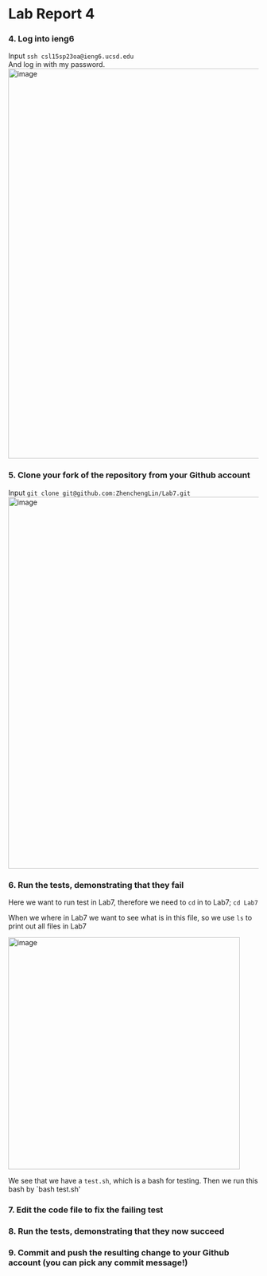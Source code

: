 # Lab Report 4
### 4. Log into ieng6
Input `ssh csl15sp23oa@ieng6.ucsd.edu`  
And log in with my password.  
<img width="783" alt="image" src="https://github.com/ZhenchengLin/Lab4/assets/130115215/ec1a6abd-4364-4009-a649-b439e8c69c0b"> 

### 5. Clone your fork of the repository from your Github account  
Input `git clone git@github.com:ZhenchengLin/Lab7.git`
<img width="746" alt="image" src="https://github.com/ZhenchengLin/Lab4/assets/130115215/8b13522d-9ced-4c95-8e19-ab3d632ce0a1">
  
### 6. Run the tests, demonstrating that they fail
  
Here we want to run test in Lab7, therefore we need to `cd` in to Lab7; `cd Lab7`
  
When we where in Lab7 we want to see what is in this file, so we use `ls` to print out all files in Lab7
  
<img width="466" alt="image" src="https://github.com/ZhenchengLin/Lab4/assets/130115215/dc0eb769-b987-4fa5-9453-c168c983975d">
  
We see that we have a `test.sh`, which is a bash for testing. 
Then we run this bash by `bash test.sh'
  

### 7. Edit the code file to fix the failing test
### 8. Run the tests, demonstrating that they now succeed
### 9. Commit and push the resulting change to your Github account (you can pick any commit message!)

